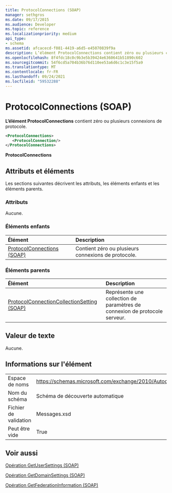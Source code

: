 ```yaml
---
title: ProtocolConnections (SOAP)
manager: sethgros
ms.date: 09/17/2015
ms.audience: Developer
ms.topic: reference
ms.localizationpriority: medium
api_type:
- schema
ms.assetid: afcacecd-f081-4419-a6d5-e45070839f9a
description: L’élément ProtocolConnections contient zéro ou plusieurs connexions de protocole.
ms.openlocfilehash: 8f4fdc18c0c9b3e5b39424e6360641b51890c602
ms.sourcegitcommit: 54f6cd5a704b36b76d110ee53a6d6c1c3e15f5a9
ms.translationtype: MT
ms.contentlocale: fr-FR
ms.lasthandoff: 09/24/2021
ms.locfileid: "59532288"
---
```

# <a name="protocolconnections-soap"></a>ProtocolConnections (SOAP)

**L’élément ProtocolConnections** contient zéro ou plusieurs connexions de protocole. 
  
```XML
<ProtocolConnections>
   <ProtocolConnection/>
</ProtocolConnections>
```

 **ProtocolConnections**
## <a name="attributes-and-elements"></a>Attributs et éléments

Les sections suivantes décrivent les attributs, les éléments enfants et les éléments parents.
  
### <a name="attributes"></a>Attributs

Aucune.
  
### <a name="child-elements"></a>Éléments enfants

|**Élément**|**Description**|
|:-----|:-----|
|[ProtocolConnections (SOAP)](protocolconnections-soap.md) <br/> |Contient zéro ou plusieurs connexions de protocole.  <br/> |
   
### <a name="parent-elements"></a>Éléments parents

|**Élément**|**Description**|
|:-----|:-----|
|[ProtocolConnectionCollectionSetting (SOAP)](protocolconnectioncollectionsetting-soap.md) <br/> |Représente une collection de paramètres de connexion de protocole serveur.  <br/> |
   
## <a name="text-value"></a>Valeur de texte

Aucune.
  
## <a name="element-information"></a>Informations sur l'élément

|||
|:-----|:-----|
|Espace de noms  <br/> |https://schemas.microsoft.com/exchange/2010/Autodiscover  <br/> |
|Nom du schéma  <br/> |Schéma de découverte automatique  <br/> |
|Fichier de validation  <br/> |Messages.xsd  <br/> |
|Peut être vide  <br/> |True  <br/> |
   
## <a name="see-also"></a>Voir aussi



[Opération GetUserSettings (SOAP)](getusersettings-operation-soap.md)
  
[Opération GetDomainSettings (SOAP)](getdomainsettings-operation-soap.md)
  
[Opération GetFederationInformation (SOAP)](getfederationinformation-operation-soap.md)

